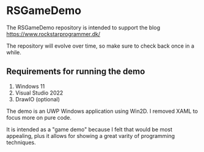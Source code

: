 # RSGameDemo

The RSGameDemo repository is intended to support the blog
https://www.rockstarprogrammer.dk/

The repository will evolve over time, so make sure to check back once in a while.

Requirements for running the demo
---------------------------------
1) Windows 11
2) Visual Studio 2022
3) DrawIO (optional)

The demo is an UWP Windows application using Win2D.
I removed XAML to focus more on pure code.

It is intended as a "game demo" because I felt that would be most appealing,
plus it allows for showing a great varity of programming techniques.

